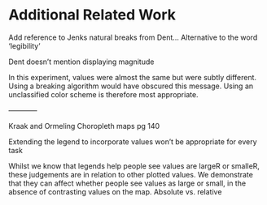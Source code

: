 # Additional Related Work

Add reference to Jenks natural breaks from Dent…
Alternative to the word ‘legibility’

Dent doesn’t mention displaying magnitude

In this experiment, values were almost the same but were subtly different. Using a breaking algorithm would have obscured this message. Using an unclassified color scheme is therefore most appropriate. 


————

Kraak and Ormeling
Choropleth maps pg 140

Extending the legend to incorporate values won’t be appropriate for every task

Whilst we know that legends help people see values are largeR or smalleR, these judgements are in relation to other plotted values. We demonstrate that they can affect whether people see values as large or small, in the absence of contrasting values on the map. Absolute vs. relative
